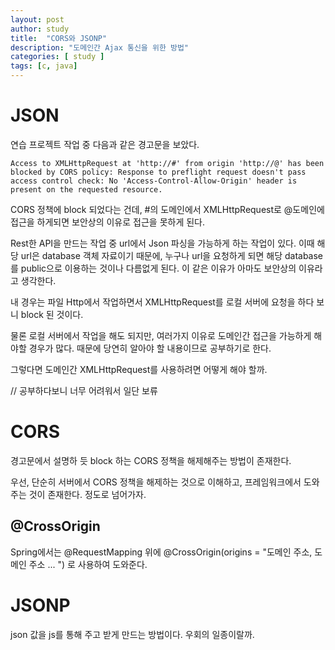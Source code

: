 ```yaml
---
layout: post
author: study
title:  "CORS와 JSONP"
description: "도메인간 Ajax 통신을 위한 방법"
categories: [ study ]
tags: [c, java]
---
```


# JSON

 연습 프로젝트 작업 중 다음과 같은 경고문을 보았다.

  `Access to XMLHttpRequest at 'http://#' from origin 'http://@' has been blocked by CORS policy: Response to preflight request doesn't pass access control check: No 'Access-Control-Allow-Origin' header is present on the requested resource.`

 CORS 정책에 block 되었다는 건데, #의 도메인에서 XMLHttpRequest로 @도메인에 접근을 하게되면 보안상의 이유로 접근을 못하게 된다.

 Rest한 API을 만드는 작업 중 url에서 Json 파싱을 가능하게 하는 작업이 있다. 이때 해당 url은 database 객체 자료이기 때문에, 누구나 url을 요청하게 되면 해당 database를 public으로 이용하는 것이나 다름없게 된다. 이 같은 이유가 아마도 보안상의 이유라고 생각한다.

 내 경우는 파일 Http에서 작업하면서 XMLHttpRequest를 로컬 서버에 요청을 하다 보니 block 된 것이다.

 물론 로컬 서버에서 작업을 해도 되지만, 여러가지 이유로 도메인간 접근을 가능하게 해야할 경우가 많다. 때문에 당연히 알아야 할 내용이므로 공부하기로 한다.

 그렇다면 도메인간 XMLHttpRequest를 사용하려면 어떻게 해야 할까.
  
  // 공부하다보니 너무 어려워서 일단 보류

# CORS
 
 경고문에서 설명하 듯 block 하는 CORS 정책을 해제해주는 방법이 존재한다.

 우선, 단순히 서버에서 CORS 정책을 해제하는 것으로 이해하고, 프레임워크에서 도와주는 것이 존재한다. 정도로 넘어가자.

 ## @CrossOrigin
  Spring에서는 @RequestMapping 위에 @CrossOrigin(origins = "도메인 주소, 도메인 주소 ... ") 로 사용하여 도와준다.

# JSONP
  json 값을 js를 통해 주고 받게 만드는 방법이다. 우회의 일종이랄까.
 
 


 